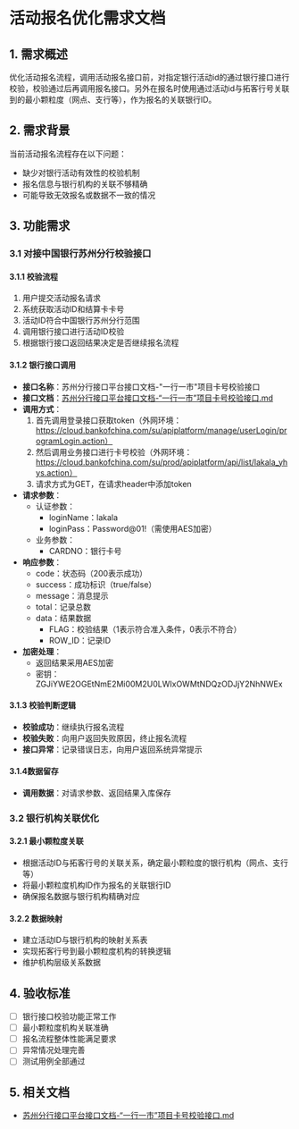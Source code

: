 # 活动报名优化需求文档

## 1. 需求概述

优化活动报名流程，调用活动报名接口前，对指定银行活动id的通过银行接口进行校验，校验通过后再调用报名接口。另外在报名时使用通过活动id与拓客行号关联到的最小颗粒度（网点、支行等），作为报名的关联银行ID。

## 2. 需求背景

当前活动报名流程存在以下问题：

- 缺少对银行活动有效性的校验机制
- 报名信息与银行机构的关联不够精确
- 可能导致无效报名或数据不一致的情况

## 3. 功能需求

### 3.1 对接中国银行苏州分行校验接口

#### 3.1.1 校验流程

1. 用户提交活动报名请求
2. 系统获取活动ID和结算卡卡号
3. 活动ID符合中国银行苏州分行范围
4. 调用银行接口进行活动ID校验
5. 根据银行接口返回结果决定是否继续报名流程

#### 3.1.2 银行接口调用

- **接口名称**：苏州分行接口平台接口文档-"一行一市"项目卡号校验接口
- **接口文档**：[苏州分行接口平台接口文档-“一行一市”项目卡号校验接口.md](./相关资源/苏州分行接口平台接口文档-“一行一市”项目卡号校验接口.md)
- **调用方式**：
  1. 首先调用登录接口获取token（外网环境：https://cloud.bankofchina.com/su/apiplatform/manage/userLogin/programLogin.action）
  2. 然后调用业务接口进行卡号校验（外网环境：https://cloud.bankofchina.com/su/prod/apiplatform/api/list/lakala_yhys.action）
  3. 请求方式为GET，在请求header中添加token
- **请求参数**：
  - 认证参数：
    - loginName：lakala
    - loginPass：Password@01!（需使用AES加密）
  - 业务参数：
    - CARDNO：银行卡号
- **响应参数**：
  - code：状态码（200表示成功）
  - success：成功标识（true/false）
  - message：消息提示
  - total：记录总数
  - data：结果数据
    - FLAG：校验结果（1表示符合准入条件，0表示不符合）
    - ROW_ID：记录ID
- **加密处理**：
  - 返回结果采用AES加密
  - 密钥：ZGJiYWE2OGEtNmE2Mi00M2U0LWIxOWMtNDQzODJjY2NhNWEx

#### 3.1.3 校验判断逻辑

- **校验成功**：继续执行报名流程
- **校验失败**：向用户返回失败原因，终止报名流程
- **接口异常**：记录错误日志，向用户返回系统异常提示

#### 3.1.4数据留存

* **调用数据**：对请求参数、返回结果入库保存

### 3.2 银行机构关联优化

#### 3.2.1 最小颗粒度关联

- 根据活动ID与拓客行号的关联关系，确定最小颗粒度的银行机构（网点、支行等）
- 将最小颗粒度机构ID作为报名的关联银行ID
- 确保报名数据与银行机构精确对应

#### 3.2.2 数据映射

- 建立活动ID与银行机构的映射关系表
- 实现拓客行号到最小颗粒度机构的转换逻辑
- 维护机构层级关系数据

## 4. 验收标准

- [ ] 银行接口校验功能正常工作
- [ ] 最小颗粒度机构关联准确
- [ ] 报名流程整体性能满足要求
- [ ] 异常情况处理完善
- [ ] 测试用例全部通过

## 5. 相关文档

- [苏州分行接口平台接口文档-“一行一市”项目卡号校验接口.md](./相关资源/苏州分行接口平台接口文档-“一行一市”项目卡号校验接口.md)

